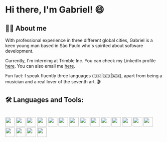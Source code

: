 # Hi there, I'm Gabriel! 😄

## 🧔🏻 About me

With professional experience in three different global cities, Gabriel is a keen young man based in São Paulo who's spirited about software development.

Currently, I'm interning at Trimble Inc. You can check my LinkedIn profile <a href="https://www.linkedin.com/in/gabrielvsantana/">here</a>. You can also email me <a href="mailto:gabrielsantana.it@gmail.com">here</a>.

Fun fact: I speak fluently three languages (🇧🇷|🇬🇧|🇦🇷), apart from being a musician and a real lover of the seventh art. 🎬

## 🛠 Languages and Tools:

<br />
<div align="left" >
  <img src="https://cdn.jsdelivr.net/gh/devicons/devicon/icons/html5/html5-original.svg" height="30" />
  <img src="https://cdn.jsdelivr.net/gh/devicons/devicon/icons/css3/css3-original.svg" height="30" />
  <img src="https://cdn.jsdelivr.net/gh/devicons/devicon/icons/javascript/javascript-original.svg" height="30" />
  <img src="https://cdn.jsdelivr.net/gh/devicons/devicon/icons/typescript/typescript-original.svg" height="30" />
  <img src="https://cdn.jsdelivr.net/gh/devicons/devicon/icons/react/react-original.svg" height="30" />
  <img src="https://cdn.jsdelivr.net/gh/devicons/devicon/icons/nodejs/nodejs-original.svg" height="30" />
  <img src="https://cdn.jsdelivr.net/gh/devicons/devicon/icons/nestjs/nestjs-plain.svg" height="30" />
  <img src="https://cdn.jsdelivr.net/gh/devicons/devicon/icons/express/express-original.svg" height="30" />
  <img src="https://cdn.jsdelivr.net/gh/devicons/devicon/icons/mongodb/mongodb-original.svg" height="30" />
  <img src="https://cdn.jsdelivr.net/gh/devicons/devicon/icons/jest/jest-plain.svg" height="30" />
  <img src="https://cdn.jsdelivr.net/gh/devicons/devicon/icons/git/git-original.svg" height="30" />
  <img src="https://cdn.jsdelivr.net/gh/devicons/devicon/icons/docker/docker-original.svg" height="30" />
  <img src="https://cdn.jsdelivr.net/gh/devicons/devicon/icons/linux/linux-original.svg" height="30" />
  <img src="https://cdn.jsdelivr.net/gh/devicons/devicon/icons/c/c-original.svg" height="30" />
  <img src="https://cdn.jsdelivr.net/gh/devicons/devicon/icons/bitbucket/bitbucket-original-wordmark.svg" height="30" />
  <img src="https://cdn.jsdelivr.net/gh/devicons/devicon/icons/confluence/confluence-original-wordmark.svg" height="30" />
  <img src="https://cdn.jsdelivr.net/gh/devicons/devicon/icons/trello/trello-plain-wordmark.svg" height="30" />
  <img src="https://cdn.jsdelivr.net/gh/devicons/devicon/icons/jira/jira-original-wordmark.svg" height="30" />
</div>

